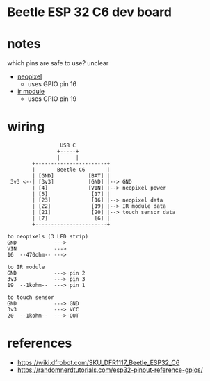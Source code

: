 # Beetle ESP 32 C6 dev board

# notes
which pins are safe to use? unclear
- [neopixel](https://esp32io.com/tutorials/esp32-neopixel-led-strip)
    - uses GPIO pin 16
- [ir module](https://esp32io.com/tutorials/esp32-ir-remote-control)
    - uses GPIO pin 19

# wiring
```
                 USB C
                +-----+
                |     |
        +-----------------------+
        |       Beetle C6       |
        | [GND]           [BAT] |
 3v3 <--| [3v3]           [GND] |--> GND
        | [4]             [VIN] |--> neopixel power
        | [5]              [17] |
        | [23]             [16] |--> neopixel data
        | [22]             [19] |--> IR module data
        | [21]             [20] |--> touch sensor data
        | [7]               [6] |
        +-----------------------+

to neopixels (3 LED strip)
GND            --->
VIN            --->
16  --470ohm-- --->

to IR module
GND            ---> pin 2
3v3            ---> pin 3
19  --1kohm--  ---> pin 1

to touch sensor
GND            ---> GND
3v3            ---> VCC
20  --1kohm--  ---> OUT
```


# references
- https://wiki.dfrobot.com/SKU_DFR1117_Beetle_ESP32_C6
- https://randomnerdtutorials.com/esp32-pinout-reference-gpios/
